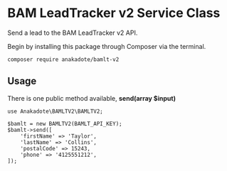 # BAM LeadTracker v2 Service Class

Send a lead to the BAM LeadTracker v2 API.

Begin by installing this package through Composer via the terminal.

    composer require anakadote/bamlt-v2


## Usage

There is one public method available, **send(array $input)**

    use Anakadote\BAMLTV2\BAMLTV2;

    $bamlt = new BAMLTV2(BAMLT_API_KEY);
    $bamlt->send([
        'firstName' => 'Taylor',
        'lastName' => 'Collins',
        'postalCode' => 15243,
        'phone' => '4125551212',
    ]);
